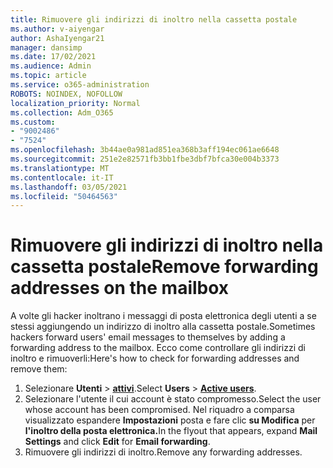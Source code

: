 ```yaml
---
title: Rimuovere gli indirizzi di inoltro nella cassetta postale
ms.author: v-aiyengar
author: AshaIyengar21
manager: dansimp
ms.date: 17/02/2021
ms.audience: Admin
ms.topic: article
ms.service: o365-administration
ROBOTS: NOINDEX, NOFOLLOW
localization_priority: Normal
ms.collection: Adm_O365
ms.custom:
- "9002486"
- "7524"
ms.openlocfilehash: 3b44ae0a981ad851ea368b3aff194ec061ae6648
ms.sourcegitcommit: 251e2e82571fb3bb1fbe3dbf7bfca30e004b3373
ms.translationtype: MT
ms.contentlocale: it-IT
ms.lasthandoff: 03/05/2021
ms.locfileid: "50464563"
---
```

# <a name="remove-forwarding-addresses-on-the-mailbox"></a><span data-ttu-id="62ce0-102">Rimuovere gli indirizzi di inoltro nella cassetta postale</span><span class="sxs-lookup"><span data-stu-id="62ce0-102">Remove forwarding addresses on the mailbox</span></span>

<span data-ttu-id="62ce0-103">A volte gli hacker inoltrano i messaggi di posta elettronica degli utenti a se stessi aggiungendo un indirizzo di inoltro alla cassetta postale.</span><span class="sxs-lookup"><span data-stu-id="62ce0-103">Sometimes hackers forward users' email messages to themselves by adding a forwarding address to the mailbox.</span></span> <span data-ttu-id="62ce0-104">Ecco come controllare gli indirizzi di inoltro e rimuoverli:</span><span class="sxs-lookup"><span data-stu-id="62ce0-104">Here's how to check for forwarding addresses and remove them:</span></span>

1. <span data-ttu-id="62ce0-105">Selezionare **Utenti**  >  **[attivi](https://go.microsoft.com/fwlink/p/?linkid=834822)**.</span><span class="sxs-lookup"><span data-stu-id="62ce0-105">Select **Users** > **[Active users](https://go.microsoft.com/fwlink/p/?linkid=834822)**.</span></span>
1. <span data-ttu-id="62ce0-106">Selezionare l'utente il cui account è stato compromesso.</span><span class="sxs-lookup"><span data-stu-id="62ce0-106">Select the user whose account has been compromised.</span></span> <span data-ttu-id="62ce0-107">Nel riquadro a comparsa visualizzato espandere **Impostazioni** posta e fare clic **su Modifica** per **l'inoltro della posta elettronica.**</span><span class="sxs-lookup"><span data-stu-id="62ce0-107">In the flyout that appears, expand **Mail Settings** and click **Edit** for **Email forwarding**.</span></span>
1. <span data-ttu-id="62ce0-108">Rimuovere gli indirizzi di inoltro.</span><span class="sxs-lookup"><span data-stu-id="62ce0-108">Remove any forwarding addresses.</span></span>
